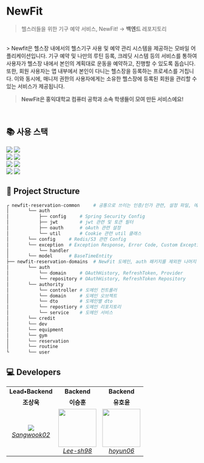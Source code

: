 # NewFit

> 헬스러들을 위한 기구 예약 서비스, NewFit! → <b>백엔드</b> 레포지토리
<br>
> Newfit은 헬스장 내에서의 헬스기구 사용 및 예약 관리 시스템을 제공하는 모바일 어플리케이션입니다.
기구 예약 및 나만의 루틴 등록, 크레딧 시스템 등의 서비스를 통하여
사용자가 헬스장 내에서 본인의 계획대로 운동을 예약하고, 진행할 수 있도록 돕습니다. 또한, 회원 사용자는 앱 내부에서 본인이 다니는 헬스장을 등록하는 프로세스를 거칩니다.
이와 동시에, 매니저 권한의 사용자에게는 소유한 헬스장에 등록된 회원을 관리할 수 있는 서비스가 제공됩니다.

> **NewFit은 홍익대학교 컴퓨터 공학과 소속 학생들이 모여 만든 서비스에요!**
<br>

## 📚 사용 스택
<div>
<div>
<img src="https://img.shields.io/badge/Spring Boot-6DB33F?style=flat-square&logo=Spring Boot&logoColor=white">
<img src="https://img.shields.io/badge/Gradle-02303A?style=flat-square&logo=Gradle&logoColor=white">
</div>

<div>
<img src="https://img.shields.io/badge/PostgreSQL-4479A1.svg?style=flat-square&logo=MySQL&logoColor=white">
<img src="https://img.shields.io/badge/Redis-DC382D?style=flat-square&logo=Redis&logoColor=white">
</div>

<div>
<img src="https://img.shields.io/badge/Amazon AWS-232F3E?style=flat-square&logo=Amazon AWS&logoColor=white">
<img src="https://img.shields.io/badge/JSON Web Tokens-000000?style=flat-square&logo=JSON Web Tokens&logoColor=white">
</div>

<div>
<img src="https://img.shields.io/badge/FireBaseCloudMessaging-F3702A?style=flat-square&logo=FireBase&logoColor=white">
<img src="https://img.shields.io/badge/Amazon S3-FF4F8B?style=flat-square&logo=Amazon S3&logoColor=white">
</div>

</div>

## 📁 Project Structure

```bash
┌ newfit-reservation-common     # 공통으로 쓰이는 인증/인가 관련, 설정 파일, 에러 코드등
│       └── auth
│           ├── config     # Spring Security Config
│           ├── jwt        # jwt 관련 및 토큰 필터
│           ├── oauth      # oAuth 관련 설정
│           └── util       # Cookie 관련 util 클래스
│       └── config     # Redis/S3 관련 Config
│       └── exception  # Exception Response, Error Code, Custom Exception
│           └── handler 
│       └── model      # BaseTimeEntity
├── newfit-reservation-domains  # NewFit 도메인, auth 패키지를 제외한 나머지 패키지는 하위 구조 동일 
│       └── auth     
│           └── domain     # OAuthHistory, RefreshToken, Provider
│           └── repository # OAuthHistory, RefreshToken Repository
│       └── authority
│           └── controller # 도메인 컨트롤러
│           └── domain     # 도메인 오브젝트
│           └── dto        # 도메인별 dto
│           └── repostiory # 도메인 리포지토리
│           └── service    # 도메인 서비스
│       └── credit
│       └── dev
│       └── equipment
│       └── gym
│       └── reservation
│       └── routine
└       └── user
```

## 💻 Developers
<table >
    <tr align="center">
        <td><B>Lead•Backend</B></td>
        <td><B>Backend</B></td>
        <td><B>Backend</B></td>
    </tr>
    <tr align="center">
        <td><B>조상욱</B></td>
        <td><B>이승훈</B></td>
        <td><B>유호윤</B></td>
    </tr>
    <tr align="center">
        <td>
            <img src="https://github.com/Sangwook02.png?size=100">
            <br>
            <a href="https://github.com/Sangwook02"><I>Sangwook02</I></a>
        </td>
        <td>
            <img src="https://github.com/Lee-sh98.png?size=100" width="100">
            <br>
            <a href="https://github.com/Lee-sh98"><I>Lee-sh98</I></a>
        </td>
        <td>
            <img src="https://github.com/hoyun06.png?size=100" width="100">
            <br>
            <a href="https://github.com/hoyun06"><I>hoyun06</I></a>
        </td>
    </tr>
</table>